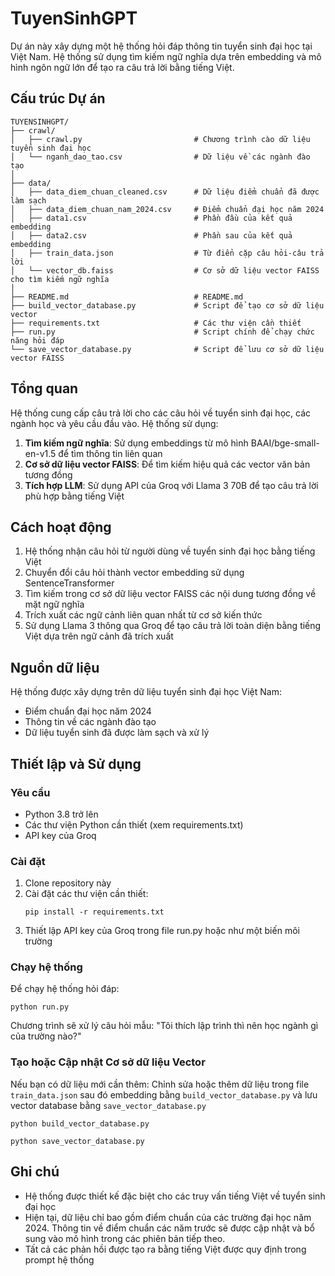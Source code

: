 ﻿# TuyenSinhGPT

Dự án này xây dựng một hệ thống hỏi đáp thông tin tuyển sinh đại học tại Việt Nam. Hệ thống sử dụng tìm kiếm ngữ nghĩa dựa trên embedding và mô hình ngôn ngữ lớn để tạo ra câu trả lời bằng tiếng Việt.

## Cấu trúc Dự án

```
TUYENSINHGPT/
├── crawl/
│   ├── crawl.py                         # Chương trình cào dữ liệu tuyển sinh đại học
│   └── nganh_dao_tao.csv                # Dữ liệu về các ngành đào tạo
│
├── data/
│   ├── data_diem_chuan_cleaned.csv      # Dữ liệu điểm chuẩn đã được làm sạch
│   ├── data_diem_chuan_nam_2024.csv     # Điểm chuẩn đại học năm 2024
│   ├── data1.csv                        # Phần đầu của kết quả embedding
│   ├── data2.csv                        # Phần sau của kết quả embedding
│   ├── train_data.json                  # Từ điển cặp câu hỏi-câu trả lời
│   └── vector_db.faiss                  # Cơ sở dữ liệu vector FAISS cho tìm kiếm ngữ nghĩa
│
├── README.md                            # README.md
├── build_vector_database.py             # Script để tạo cơ sở dữ liệu vector
├── requirements.txt                     # Các thư viện cần thiết
├── run.py                               # Script chính để chạy chức năng hỏi đáp
└── save_vector_database.py              # Script để lưu cơ sở dữ liệu vector FAISS
```

## Tổng quan

Hệ thống cung cấp câu trả lời cho các câu hỏi về tuyển sinh đại học, các ngành học và yêu cầu đầu vào. Hệ thống sử dụng:

1. **Tìm kiếm ngữ nghĩa**: Sử dụng embeddings từ mô hình BAAI/bge-small-en-v1.5 để tìm thông tin liên quan
2. **Cơ sở dữ liệu vector FAISS**: Để tìm kiếm hiệu quả các vector văn bản tương đồng
3. **Tích hợp LLM**: Sử dụng API của Groq với Llama 3 70B để tạo câu trả lời phù hợp bằng tiếng Việt

## Cách hoạt động

1. Hệ thống nhận câu hỏi từ người dùng về tuyển sinh đại học bằng tiếng Việt
2. Chuyển đổi câu hỏi thành vector embedding sử dụng SentenceTransformer
3. Tìm kiếm trong cơ sở dữ liệu vector FAISS các nội dung tương đồng về mặt ngữ nghĩa
4. Trích xuất các ngữ cảnh liên quan nhất từ cơ sở kiến thức
5. Sử dụng Llama 3 thông qua Groq để tạo câu trả lời toàn diện bằng tiếng Việt dựa trên ngữ cảnh đã trích xuất

## Nguồn dữ liệu

Hệ thống được xây dựng trên dữ liệu tuyển sinh đại học Việt Nam:

- Điểm chuẩn đại học năm 2024
- Thông tin về các ngành đào tạo
- Dữ liệu tuyển sinh đã được làm sạch và xử lý

## Thiết lập và Sử dụng

### Yêu cầu

- Python 3.8 trở lên
- Các thư viện Python cần thiết (xem requirements.txt)
- API key của Groq

### Cài đặt

1. Clone repository này
2. Cài đặt các thư viện cần thiết:
   ```
   pip install -r requirements.txt
   ```
3. Thiết lập API key của Groq trong file run.py hoặc như một biến môi trường

### Chạy hệ thống

Để chạy hệ thống hỏi đáp:

```
python run.py
```

Chương trình sẽ xử lý câu hỏi mẫu: "Tôi thích lập trình thì nên học ngành gì của trường nào?"

### Tạo hoặc Cập nhật Cơ sở dữ liệu Vector

Nếu bạn có dữ liệu mới cần thêm:
Chỉnh sửa hoặc thêm dữ liệu trong file `train_data.json` sau đó embedding bằng `build_vector_database.py` và lưu vector database bằng `save_vector_database.py`

```
python build_vector_database.py
```

```
python save_vector_database.py
```

## Ghi chú

- Hệ thống được thiết kế đặc biệt cho các truy vấn tiếng Việt về tuyển sinh đại học
- Hiện tại, dữ liệu chỉ bao gồm điểm chuẩn của các trường đại học năm 2024. Thông tin về điểm chuẩn các năm trước sẽ được cập nhật và bổ sung vào mô hình trong các phiên bản tiếp theo.
- Tất cả các phản hồi được tạo ra bằng tiếng Việt được quy định trong prompt hệ thống

